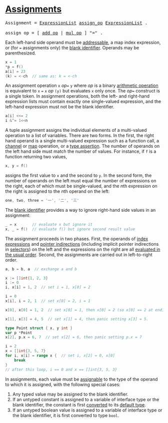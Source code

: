 # [Assignments](#assignments)

<pre>
<a id="Assignment">Assignment</a> = <a href="/Declarations%20and%20scope/constant_declarations.html#ExpressionList">ExpressionList</a> <a href="#assign_op">assign_op</a> <a href="/Declarations%20and%20scope/constant_declarations.html#ExpressionList">ExpressionList</a> .
&nbsp;
<a id="assign_op">assign_op</a> = [ <a href="/Expressions/operators.html#add_op">add_op</a> | <a href="/Expressions/operators.html#mul_op">mul_op</a> ] "=" .
</pre>

Each left-hand side operand must be [addressable](/Expressions/address_operators.html), a map index expression, or (for `=` assignments only) the [blank identifier](/Declarations%20and%20scope/blank_identifier.html). Operands may be parenthesized.

```go
x = 1
*p = f()
a[i] = 23
(k) = <-ch  // same as: k = <-ch
```

An assignment operation `x` *op*`=` `y` where *op* is a binary [arithmetic operation](/Expressions/arithmetic_operators.html) is equivalent to `x` `=` `x` *op* `(y)` but evaluates `x` only once. The *op*`=` construct is a single token. In assignment operations, both the left- and right-hand expression lists must contain exactly one single-valued expression, and the left-hand expression must not be the blank identifier.

```go
a[i] <<= 2
i &^= 1<<n
```

A tuple assignment assigns the individual elements of a multi-valued operation to a list of variables. There are two forms. In the first, the right hand operand is a single multi-valued expression such as a function call, a [channel](/Types/channel_types.html) or [map](/Types/map_types.html) operation, or a [type assertion](/Expressions/type_assertions.html). The number of operands on the left hand side must match the number of values. For instance, if `f` is a function returning two values,

```go
x, y = f()
```

assigns the first value to `x` and the second to `y`. In the second form, the number of operands on the left must equal the number of expressions on the right, each of which must be single-valued, and the *n*th expression on the right is assigned to the *n*th operand on the left:

```go
one, two, three = '一', '二', '三'
```

The [blank identifier](/Declarations%20and%20scope/blank_identifier.html) provides a way to ignore right-hand side values in an assignment:

```go
_ = x       // evaluate x but ignore it
x, _ = f()  // evaluate f() but ignore second result value
```

The assignment proceeds in two phases. First, the operands of [index expressions](/Expressions/index_expressions.html) and [pointer indirections](/Expressions/address_operators.html) (including implicit pointer indirections in [selectors](/Expressions/selectors.html)) on the left and the expressions on the right are all [evaluated in the usual order](/Expressions/order_of_evaluation.html). Second, the assignments are carried out in left-to-right order.

```go
a, b = b, a  // exchange a and b

x := []int{1, 2, 3}
i := 0
i, x[i] = 1, 2  // set i = 1, x[0] = 2

i = 0
x[i], i = 2, 1  // set x[0] = 2, i = 1

x[0], x[0] = 1, 2  // set x[0] = 1, then x[0] = 2 (so x[0] == 2 at end)

x[1], x[3] = 4, 5  // set x[1] = 4, then panic setting x[3] = 5.

type Point struct { x, y int }
var p *Point
x[2], p.x = 6, 7  // set x[2] = 6, then panic setting p.x = 7

i = 2
x = []int{3, 5, 7}
for i, x[i] = range x {  // set i, x[2] = 0, x[0]
	break
}
// after this loop, i == 0 and x == []int{3, 5, 3}
```

In assignments, each value must be [assignable](/Properties%20of%20types%20and%20values/assignability.html) to the type of the operand to which it is assigned, with the following special cases:

  1. Any typed value may be assigned to the blank identifier.
  2. If an untyped constant is assigned to a variable of interface type or the blank identifier, the constant is first [converted](/Expressions/conversions.html) to its [default type](/Constants/).
  3. If an untyped boolean value is assigned to a variable of interface type or the blank identifier, it is first converted to type `bool`.
